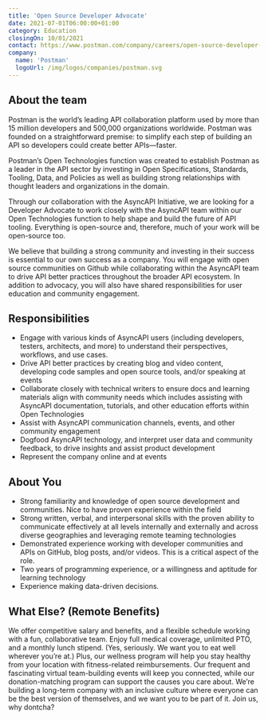 ```yaml
---
title: 'Open Source Developer Advocate'
date: 2021-07-01T06:00:00+01:00
category: Education
closingOn: 10/01/2021
contact: https://www.postman.com/company/careers/open-source-developer-advocate-open-technologies-4584342003/
company: 
  name: 'Postman'
  logoUrl: /img/logos/companies/postman.svg
---
```


## About the team

Postman is the world’s leading API collaboration platform used by more than 15 million developers and 500,000 organizations worldwide. Postman was founded on a straightforward premise: to simplify each step of building an API so developers could create better APIs—faster.

Postman’s Open Technologies function was created to establish Postman as a leader in the API sector by investing in Open Specifications, Standards, Tooling, Data, and Policies as well as building strong relationships with thought leaders and organizations in the domain.

Through our collaboration with the AsyncAPI Initiative, we are looking for a Developer Advocate to work closely with the AsyncAPI team within our Open Technologies function to help shape and build the future of API tooling. Everything is open-source and, therefore, much of your work will be open-source too.

We believe that building a strong community and investing in their success is essential to our own success as a company. You will engage with open source communities on Github while collaborating within the AsyncAPI team to drive API better practices throughout the broader API ecosystem. In addition to advocacy, you will also have shared responsibilities for user education and community engagement.

## Responsibilities

- Engage with various kinds of AsyncAPI users (including developers, testers, architects, and more) to understand their perspectives, workflows, and use cases.
- Drive API better practices by creating blog and video content, developing code samples and open source tools, and/or speaking at events
- Collaborate closely with technical writers to ensure docs and learning materials align with community needs which includes assisting with AsyncAPI documentation, tutorials, and other education efforts within Open Technologies
- Assist with AsyncAPI communication channels, events, and other community engagement 
- Dogfood AsyncAPI technology, and interpret user data and community feedback, to drive insights and assist product development
- Represent the company online and at events


## About You
- Strong familiarity and knowledge of open source development and communities. Nice to have proven experience within the field
- Strong written, verbal, and interpersonal skills with the proven ability to communicate effectively at all levels internally and externally and across diverse geographies and leveraging remote teaming technologies
- Demonstrated experience working with developer communities and APIs on GitHub, blog posts, and/or videos. This is a critical aspect of the role. 
- Two years of programming experience, or a willingness and aptitude for learning technology
- Experience making data-driven decisions.

## What Else? (Remote Benefits)

We offer competitive salary and benefits, and a flexible schedule working with a fun, collaborative team. Enjoy full medical coverage, unlimited PTO, and a monthly lunch stipend. (Yes, seriously. We want you to eat well wherever you’re at.) Plus, our wellness program will help you stay healthy from your location with fitness-related reimbursements. Our frequent and fascinating virtual team-building events will keep you connected, while our donation-matching program can support the causes you care about. We’re building a long-term company with an inclusive culture where everyone can be the best version of themselves, and we want you to be part of it. Join us, why dontcha?